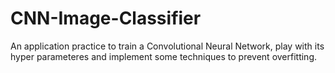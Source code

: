 # CNN-Image-Classifier
An application practice to train a Convolutional Neural Network, play with its hyper parameteres and implement some techniques to prevent overfitting.
